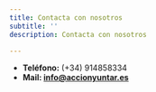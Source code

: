 ```yaml
---
title: Contacta con nosotros
subtitle: ''
description: Contacta con nosotros

---
```


* **Teléfono:** (+34) 914858334
* **Mail: info@accionyuntar.es**